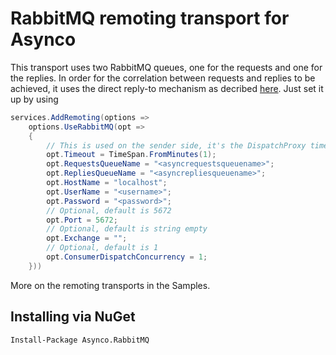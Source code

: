 # RabbitMQ remoting transport for Asynco
This transport uses two RabbitMQ queues, one for the requests and one for the replies. In order for the correlation between requests and replies to be achieved, it uses the direct reply-to mechanism as decribed [here](https://www.rabbitmq.com/direct-reply-to.html). Just set it up by using

```csharp
services.AddRemoting(options =>
	options.UseRabbitMQ(opt =>
	{
		// This is used on the sender side, it's the DispatchProxy timeout 
		opt.Timeout = TimeSpan.FromMinutes(1); 
		opt.RequestsQueueName = "<asyncrequestsqueuename>";
		opt.RepliesQueueName = "<asyncrepliesqueuename>";
		opt.HostName = "localhost";
		opt.UserName = "<username>";
		opt.Password = "<password>";
		// Optional, default is 5672
		opt.Port = 5672;
		// Optional, default is string empty
		opt.Exchange = "";
		// Optional, default is 1
		opt.ConsumerDispatchConcurrency = 1;
	}))
```


More on the remoting transports in the Samples.

## Installing via NuGet
`Install-Package Asynco.RabbitMQ`
